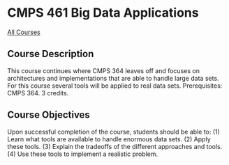 # CMPS 461 Big Data Applications

[All Courses](courses)

## Course Description

This course continues where CMPS 364 leaves off and focuses on architectures and implementations that are able to handle large data sets. For this course several tools will be applied to real data sets. Prerequisites: CMPS 364. 3 credits.

## Course Objectives

Upon successful completion of the course, students should be able to:
(1) Learn what tools are available to handle enormous data sets.
(2) Apply these tools.
(3) Explain the tradeoffs of the different approaches and tools.
(4) Use these tools to implement a realistic problem.

